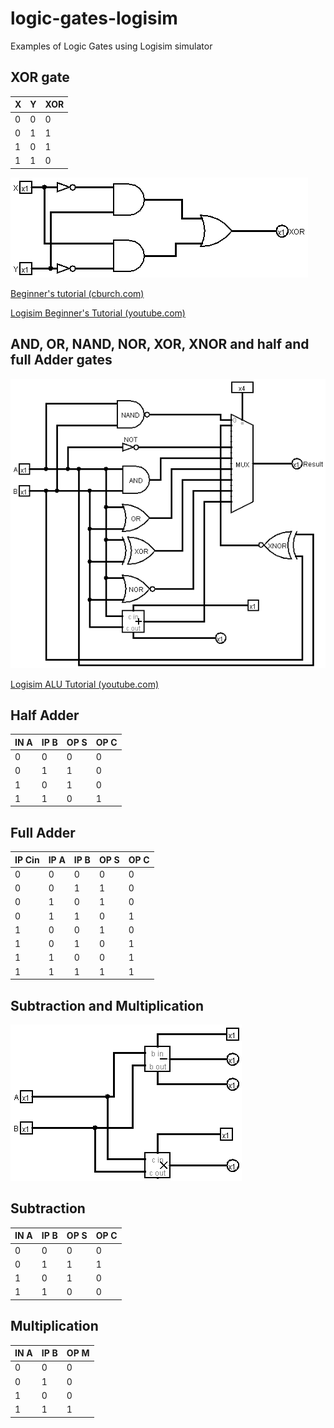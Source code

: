 # logic-gates-logisim
Examples of Logic Gates using Logisim simulator

## XOR gate 
|X|Y|XOR|
|-|-|-|
|0|0|0|
|0|1|1|
|1|0|1|
|1|1|0|

![XOR Gate diagram](./images/XOR%20Gate%20Logisim.png)

[Beginner's tutorial (cburch.com)](http://cburch.com/logisim/docs/2.7/en/html/guide/tutorial/index.html)

[Logisim Beginner's Tutorial (youtube.com)](https://www.youtube.com/watch?v=cMz7wyY_PxE)

## AND, OR, NAND, NOR, XOR, XNOR and half and full Adder gates

![AND, OR, NAND, NOR, XOR, NOR and half and full ADD](./images/AND%20OR%20NAND%20NOR%20XOR%20XNOR%20NOT%20and%20half%20and%20full%20ADD.png)

[Logisim ALU Tutorial (youtube.com)](https://youtu.be/dYZ-Hwbcnq4)

## Half Adder

|IN A|IP B|OP S|OP C|
|-|-|-|-|
|0|0|0|0|
|0|1|1|0|
|1|0|1|0|
|1|1|0|1|

## Full Adder

IP Cin|IP A|IP B|OP S|OP C|
|-|-|-|-|-|
0|0|0|0|0|
0|0|1|1|0|
0|1|0|1|0|
0|1|1|0|1|
1|0|0|1|0|
1|0|1|0|1|
1|1|0|0|1|
1|1|1|1|1|

## Subtraction and Multiplication
![Subtraction and Multiplication](./images/Sub%20and%20Mul.png)


## Subtraction

|IN A|IP B|OP S|OP C|
|-|-|-|-|
|0|0|0|0|
|0|1|1|1|
|1|0|1|0|
|1|1|0|0|

## Multiplication

|IN A|IP B|OP M|
|-|-|-|
|0|0|0|
|0|1|0|
|1|0|0|
|1|1|1|


